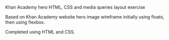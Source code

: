 Khan Academy hero HTML, CSS and media queries layout exercise

Based on Khan Academy website hero image wireframe initially using floats, then using flexbox.

Completed using HTML and CSS.
